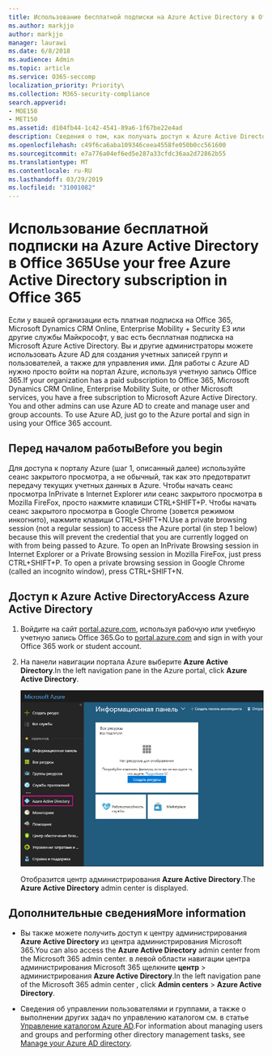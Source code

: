 ```yaml
---
title: Использование бесплатной подписки на Azure Active Directory в Office 365
ms.author: markjjo
author: markjjo
manager: laurawi
ms.date: 6/8/2018
ms.audience: Admin
ms.topic: article
ms.service: O365-seccomp
localization_priority: Priority\
ms.collection: M365-security-compliance
search.appverid:
- MOE150
- MET150
ms.assetid: d104fb44-1c42-4541-89a6-1f67be22e4ad
description: Сведения о том, как получать доступ к Azure Active Directory в составе платной подписки организации на Office 365.
ms.openlocfilehash: c49f6ca6aba109346ceea4558fe050b0cc561600
ms.sourcegitcommit: e7a776a04ef6ed5e287a33cfdc36aa2d72862b55
ms.translationtype: MT
ms.contentlocale: ru-RU
ms.lasthandoff: 03/29/2019
ms.locfileid: "31001082"
---
```

# <a name="use-your-free-azure-active-directory-subscription-in-office-365"></a><span data-ttu-id="917b7-103">Использование бесплатной подписки на Azure Active Directory в Office 365</span><span class="sxs-lookup"><span data-stu-id="917b7-103">Use your free Azure Active Directory subscription in Office 365</span></span>

<span data-ttu-id="917b7-p101">Если у вашей организации есть платная подписка на Office 365, Microsoft Dynamics CRM Online, Enterprise Mobility + Security E3 или другие службы Майкрософт, у вас есть бесплатная подписка на Microsoft Azure Active Directory. Вы и другие администраторы можете использовать Azure AD для создания учетных записей групп и пользователей, а также для управления ими. Для работы с Azure AD нужно просто войти на портал Azure, используя учетную запись Office 365.</span><span class="sxs-lookup"><span data-stu-id="917b7-p101">If your organization has a paid subscription to Office 365, Microsoft Dynamics CRM Online, Enterprise Mobility Suite, or other Microsoft services, you have a free subscription to Microsoft Azure Active Directory. You and other admins can use Azure AD to create and manage user and group accounts. To use Azure AD, just go to the Azure portal and sign in using your Office 365 account.</span></span>
  
## <a name="before-you-begin"></a><span data-ttu-id="917b7-107">Перед началом работы</span><span class="sxs-lookup"><span data-stu-id="917b7-107">Before you begin</span></span>

<span data-ttu-id="917b7-p102">Для доступа к порталу Azure (шаг 1, описанный далее) используйте сеанс закрытого просмотра, а не обычный, так как это предотвратит передачу текущих учетных данных в Azure. Чтобы начать сеанс просмотра InPrivate в Internet Explorer или сеанс закрытого просмотра в Mozilla FireFox, просто нажмите клавиши CTRL+SHIFT+P. Чтобы начать сеанс закрытого просмотра в Google Chrome (зовется режимом инкогнито), нажмите клавиши CTRL+SHIFT+N.</span><span class="sxs-lookup"><span data-stu-id="917b7-p102">Use a private browsing session (not a regular session) to access the Azure portal (in step 1 below) because this will prevent the credential that you are currently logged on with from being passed to Azure. To open an InPrivate Browsing session in Internet Explorer or a Private Browsing session in Mozilla FireFox, just press CTRL+SHIFT+P. To open a private browsing session in Google Chrome (called an incognito window), press CTRL+SHIFT+N.</span></span>
  
## <a name="access-azure-active-directory"></a><span data-ttu-id="917b7-111">Доступ к Azure Active Directory</span><span class="sxs-lookup"><span data-stu-id="917b7-111">Access Azure Active Directory</span></span>

1. <span data-ttu-id="917b7-112">Войдите на сайт [portal.azure.com](https://portal.azure.com), используя рабочую или учебную учетную запись Office 365.</span><span class="sxs-lookup"><span data-stu-id="917b7-112">Go to [portal.azure.com](https://portal.azure.com) and sign in with your Office 365 work or student account.</span></span> 
    
2. <span data-ttu-id="917b7-113">На панели навигации портала Azure выберите **Azure Active Directory**.</span><span class="sxs-lookup"><span data-stu-id="917b7-113">In the left navigation pane in the Azure portal, click **Azure Active Directory**.</span></span>
    
    ![На панели навигации портала Azure, расположенной слева, выберите пункт "Azure Active Directory".](media/97d2d72f-ac20-46ab-898c-851f6009b453.png)
  
    <span data-ttu-id="917b7-115">Отобразится центр администрирования **Azure Active Directory**.</span><span class="sxs-lookup"><span data-stu-id="917b7-115">The **Azure Active Directory** admin center is displayed.</span></span> 
    
## <a name="more-information"></a><span data-ttu-id="917b7-116">Дополнительные сведения</span><span class="sxs-lookup"><span data-stu-id="917b7-116">More information</span></span>

- <span data-ttu-id="917b7-117">Вы также можете получить доступ к центру администрирования **Azure Active Directory** из центра администрирования Microsoft 365.</span><span class="sxs-lookup"><span data-stu-id="917b7-117">You can also access the **Azure Active Directory** admin center from the Microsoft 365 admin center.</span></span> <span data-ttu-id="917b7-118">в левой области навигации центра администрирования Microsoft 365 щелкните **центр** \> администрирования **Azure Active Directory**.</span><span class="sxs-lookup"><span data-stu-id="917b7-118">In the left navigation pane of the Microsoft 365 admin center , click **Admin centers** \> **Azure Active Directory**.</span></span>
    
- <span data-ttu-id="917b7-119">Сведения об управлении пользователями и группами, а также о выполнении других задач по управлению каталогом см. в статье [Управление каталогом Azure AD](https://docs.microsoft.com/azure/active-directory/active-directory-administer).</span><span class="sxs-lookup"><span data-stu-id="917b7-119">For information about managing users and groups and performing other directory management tasks, see [Manage your Azure AD directory](https://docs.microsoft.com/azure/active-directory/active-directory-administer).</span></span>
